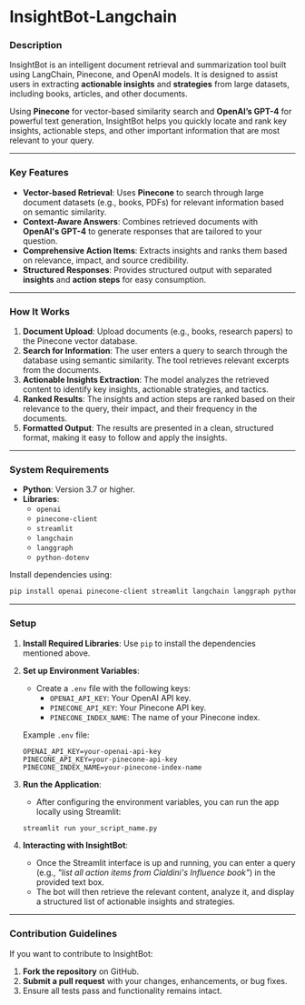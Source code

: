 # InsightBot-Langchain

### **Description**

InsightBot is an intelligent document retrieval and summarization tool built using LangChain, Pinecone, and OpenAI models. It is designed to assist users in extracting **actionable insights** and **strategies** from large datasets, including books, articles, and other documents. 

Using **Pinecone** for vector-based similarity search and **OpenAI’s GPT-4** for powerful text generation, InsightBot helps you quickly locate and rank key insights, actionable steps, and other important information that are most relevant to your query.

---

### **Key Features**

- **Vector-based Retrieval**: Uses **Pinecone** to search through large document datasets (e.g., books, PDFs) for relevant information based on semantic similarity.
- **Context-Aware Answers**: Combines retrieved documents with **OpenAI's GPT-4** to generate responses that are tailored to your question.
- **Comprehensive Action Items**: Extracts insights and ranks them based on relevance, impact, and source credibility.
- **Structured Responses**: Provides structured output with separated **insights** and **action steps** for easy consumption.

---

### **How It Works**

1. **Document Upload**: Upload documents (e.g., books, research papers) to the Pinecone vector database.
2. **Search for Information**: The user enters a query to search through the database using semantic similarity. The tool retrieves relevant excerpts from the documents.
3. **Actionable Insights Extraction**: The model analyzes the retrieved content to identify key insights, actionable strategies, and tactics.
4. **Ranked Results**: The insights and action steps are ranked based on their relevance to the query, their impact, and their frequency in the documents.
5. **Formatted Output**: The results are presented in a clean, structured format, making it easy to follow and apply the insights.

---

### **System Requirements**

- **Python**: Version 3.7 or higher.
- **Libraries**:
  - `openai`
  - `pinecone-client`
  - `streamlit`
  - `langchain`
  - `langgraph`
  - `python-dotenv`
  
Install dependencies using:

```bash
pip install openai pinecone-client streamlit langchain langgraph python-dotenv
```

---

### **Setup**

1. **Install Required Libraries**: Use `pip` to install the dependencies mentioned above.
   
2. **Set up Environment Variables**:
   - Create a `.env` file with the following keys:
     - `OPENAI_API_KEY`: Your OpenAI API key.
     - `PINECONE_API_KEY`: Your Pinecone API key.
     - `PINECONE_INDEX_NAME`: The name of your Pinecone index.
   
   Example `.env` file:

   ```
   OPENAI_API_KEY=your-openai-api-key
   PINECONE_API_KEY=your-pinecone-api-key
   PINECONE_INDEX_NAME=your-pinecone-index-name
   ```

3. **Run the Application**:
   - After configuring the environment variables, you can run the app locally using Streamlit:

   ```bash
   streamlit run your_script_name.py
   ```

4. **Interacting with InsightBot**:
   - Once the Streamlit interface is up and running, you can enter a query (e.g., *"list all action items from Cialdini's Influence book"*) in the provided text box.
   - The bot will then retrieve the relevant content, analyze it, and display a structured list of actionable insights and strategies.
     
---

### **Contribution Guidelines**

If you want to contribute to InsightBot:

1. **Fork the repository** on GitHub.
2. **Submit a pull request** with your changes, enhancements, or bug fixes.
3. Ensure all tests pass and functionality remains intact.

